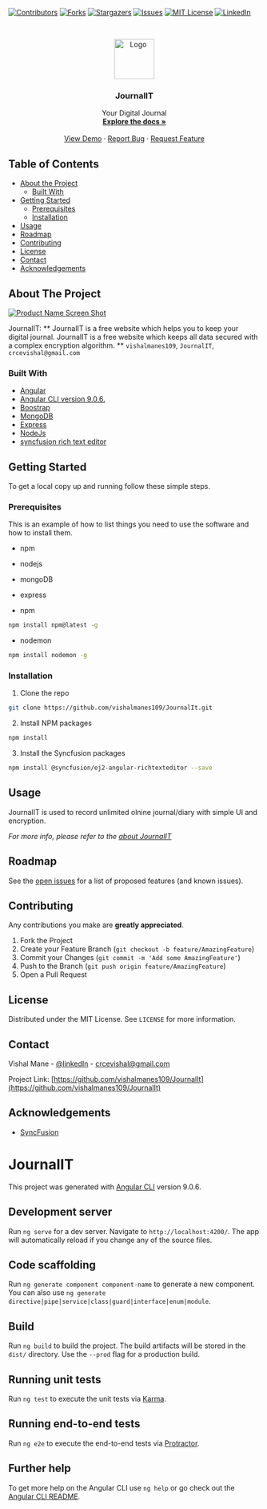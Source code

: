 <!--
*** Thanks for checking out this README Template. If you have a suggestion that would
*** make this better, please fork the repo and create a pull request or simply open
*** an issue with the tag "enhancement".
*** Thanks again! Now go create something AMAZING! :D
***
***
***
*** To avoid retyping too much info. Do a search and replace for the following:
*** github_username, repo_name, twitter_handle, email
-->





<!-- PROJECT SHIELDS -->
<!--
*** I'm using markdown "reference style" links for readability.
*** Reference links are enclosed in brackets [ ] instead of parentheses ( ).
*** See the bottom of this document for the declaration of the reference variables
*** for contributors-url, forks-url, etc. This is an optional, concise syntax you may use.
*** https://www.markdownguide.org/basic-syntax/#reference-style-links
-->
[![Contributors][contributors-shield]][contributors-url]
[![Forks][forks-shield]][forks-url]
[![Stargazers][stars-shield]][stars-url]
[![Issues][issues-shield]][issues-url]
[![MIT License][license-shield]][license-url]
[![LinkedIn][linkedin-shield]][linkedin-url]



<!-- PROJECT LOGO -->
<br />
<p align="center">
  <a href="https://github.com/github_username/repo_name">
    <img src="images/logo.png" alt="Logo" width="80" height="80">
  </a>

  <h3 align="center">JournalIT</h3>

  <p align="center">
    Your Digital Journal 
    <br />
    <a href="https://github.com/vishalmanes109/JournalIt"><strong>Explore the docs »</strong></a>
    <br />
    <br />
    <a href="https://myjournalit.herokuapp.com/">View Demo</a>
    ·
    <a href="https://github.com/vishalmanes109/JournalIt/issues">Report Bug</a>
    ·
    <a href="https://github.com/vishalmanes109/JournalIt/issues">Request Feature</a>
  </p>
</p>



<!-- TABLE OF CONTENTS -->
## Table of Contents

* [About the Project](#about-the-project)
  * [Built With](#built-with)
* [Getting Started](#getting-started)
  * [Prerequisites](#prerequisites)
  * [Installation](#installation)
* [Usage](#usage)
* [Roadmap](#roadmap)
* [Contributing](#contributing)
* [License](#license)
* [Contact](#contact)
* [Acknowledgements](#acknowledgements)



<!-- ABOUT THE PROJECT -->
## About The Project

[![Product Name Screen Shot][product-screenshot]](https://myjournalit.herokuapp.com/)

JournalIT:
** JournalIT is a free website which helps you to keep your digital journal. JournalIT is a free website which keeps all data secured with a complex encryption algorithm. **
`vishalmanes109`, `JournalIT`, `crcevishal@gmail.com`


### Built With

* [ Angular]( https://cli.angular.io/)
* [ Angular CLI version 9.0.6. ]( https://cli.angular.io/)
* [ Boostrap]( https://getbootstrap.com/ )
* [MongoDB]( https://www.mongodb.com/)
* [Express]( https://expressjs.com/)
* [NodeJs]( https://nodejs.org/en/)
* [syncfusion rich text editor](https://www.syncfusion.com/kb/9864/how-to-get-started-easily-with-syncfusion-angular-7-rich-text-editor)


<!-- GETTING STARTED -->
## Getting Started

To get a local copy up and running follow these simple steps.

### Prerequisites

This is an example of how to list things you need to use the software and how to install them.
* npm
* nodejs
* mongoDB
* express

* npm
```sh
npm install npm@latest -g
```
* nodemon
```sh
npm install nodemon -g
```

### Installation

1. Clone the repo
```sh
git clone https://github.com/vishalmanes109/JournalIt.git

```
2. Install NPM packages
```sh
npm install
```

3. Install the Syncfusion packages 
```sh
npm install @syncfusion/ej2-angular-richtexteditor --save
```
<!-- USAGE EXAMPLES -->
## Usage

JournalIT is used to record unlimited olnine journal/diary with simple UI and encryption.  

_For more info, please refer to the [about JournalIT](https://myjournalit.herokuapp.com/about)_



<!-- ROADMAP -->
## Roadmap

See the [open issues](https://github.com/vishalmanes109/JournalIt/issues) for a list of proposed features (and known issues).



<!-- CONTRIBUTING -->
## Contributing

 Any contributions you make are **greatly appreciated**.

1. Fork the Project
2. Create your Feature Branch (`git checkout -b feature/AmazingFeature`)
3. Commit your Changes (`git commit -m 'Add some AmazingFeature'`)
4. Push to the Branch (`git push origin feature/AmazingFeature`)
5. Open a Pull Request



<!-- LICENSE -->
## License

Distributed under the MIT License. See `LICENSE` for more information.



<!-- CONTACT -->
## Contact

Vishal Mane - [@linkedIn](https://www.linkedin.com/in/vishalm109/) - crcevishal@gmail.com

Project Link: [https://github.com/vishalmanes109/JournalIt](https://github.com/vishalmanes109/JournalIt)



<!-- ACKNOWLEDGEMENTS -->
## Acknowledgements

* [ SyncFusion ](https://www.syncfusion.com/kb/9864/how-to-get-started-easily-with-syncfusion-angular-7-rich-text-editor)





<!-- MARKDOWN LINKS & IMAGES -->
<!-- https://www.markdownguide.org/basic-syntax/#reference-style-links -->
[contributors-shield]: https://img.shields.io/github/contributors/github_username/repo.svg?style=flat-square
[contributors-url]: https://github.com/vishalmanes109
[forks-shield]: https://img.shields.io/github/forks/github_username/repo.svg?style=flat-square
[forks-url]: https://github.com/vishalmanes109/JournalIt/network/members
[stars-shield]: https://img.shields.io/github/stars/github_username/repo.svg?style=flat-square
[stars-url]: https://github.com/vishalmanes109/JournalIt/stargazers
[issues-shield]: https://img.shields.io/github/issues/github_username/repo.svg?style=flat-square
[issues-url]: https://github.com/vishalmanes109/JournalIt/issues
[license-shield]: https://img.shields.io/github/license/github_username/repo.svg?style=flat-square
[license-url]: https://github.com/vishalmanes109/JournalIt/blob/master/LICENSE.txt
[linkedin-shield]: https://img.shields.io/badge/-LinkedIn-black.svg?style=flat-square&logo=linkedin&colorB=555
[linkedin-url]: https://www.linkedin.com/in/vishalm109/
[product-screenshot]: images/screenshot.png















# JournalIT

This project was generated with [Angular CLI](https://github.com/angular/angular-cli) version 9.0.6.

## Development server

Run `ng serve` for a dev server. Navigate to `http://localhost:4200/`. The app will automatically reload if you change any of the source files.

## Code scaffolding

Run `ng generate component component-name` to generate a new component. You can also use `ng generate directive|pipe|service|class|guard|interface|enum|module`.

## Build

Run `ng build` to build the project. The build artifacts will be stored in the `dist/` directory. Use the `--prod` flag for a production build.

## Running unit tests

Run `ng test` to execute the unit tests via [Karma](https://karma-runner.github.io).

## Running end-to-end tests

Run `ng e2e` to execute the end-to-end tests via [Protractor](http://www.protractortest.org/).

## Further help

To get more help on the Angular CLI use `ng help` or go check out the [Angular CLI README](https://github.com/angular/angular-cli/blob/master/README.md).
